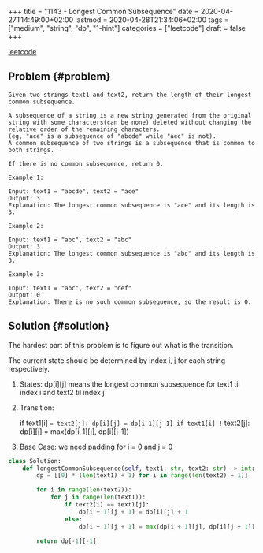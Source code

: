 +++
title = "1143 - Longest Common Subsequence"
date = 2020-04-27T14:49:00+02:00
lastmod = 2020-04-28T21:34:06+02:00
tags = ["medium", "string", "dp", "1-hint"]
categories = ["leetcode"]
draft = false
+++

[leetcode](https://leetcode.com/problems/longest-common-subsequence/)


## Problem {#problem}

```text
Given two strings text1 and text2, return the length of their longest common subsequence.

A subsequence of a string is a new string generated from the original string with some characters(can be none) deleted without changing the relative order of the remaining characters.
(eg, "ace" is a subsequence of "abcde" while "aec" is not).
A common subsequence of two strings is a subsequence that is common to both strings.

If there is no common subsequence, return 0.

Example 1:

Input: text1 = "abcde", text2 = "ace"
Output: 3
Explanation: The longest common subsequence is "ace" and its length is 3.

Example 2:

Input: text1 = "abc", text2 = "abc"
Output: 3
Explanation: The longest common subsequence is "abc" and its length is 3.

Example 3:

Input: text1 = "abc", text2 = "def"
Output: 0
Explanation: There is no such common subsequence, so the result is 0.
```


## Solution {#solution}

The hardest part of this problem is to figure out what is the transition.

The current state should be determined by index i, j for each string respectively.

1.  States: dp[i][j] means the longest common subsequence for text1 til index i and text2 til index j
2.  Transition:

    if text1[i] `= text2[j]: dp[i][j] = dp[i-1][j-1]
          if text1[i] !` text2[j]: dp[i][j] = max(dp[i-1][j], dp[i][j-1])

3.  Base Case: we need padding for i = 0 and j = 0

<!--listend-->

```python
class Solution:
    def longestCommonSubsequence(self, text1: str, text2: str) -> int:
        dp = [[0] * (len(text1) + 1) for i in range(len(text2) + 1)]

        for i in range(len(text2)):
            for j in range(len(text1)):
                if text2[i] == text1[j]:
                    dp[i + 1][j + 1] = dp[i][j] + 1
                else:
                    dp[i + 1][j + 1] = max(dp[i + 1][j], dp[i][j + 1])

        return dp[-1][-1]
```
